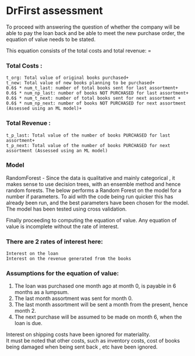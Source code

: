 # DrFirst assessment

To proceed with answering the question of whether the company will be able to pay the loan back and be able to meet the new purchase order, the equation of value needs to be stated.

This equation consists of the total costs and total revenue: =
### Total Costs :
    t_org: Total value of original books purchased+
    t_new: Total value of new books planning to be purchased+
    0.6$ * num_t_last: number of total books sent for last assortment+
    0.6$ * num_np_last: number of books NOT PURCHASED for last assortment+
    0.6$ * num_t_next: number of total books sent for next assortment +
    0.6$ * num_np_next: number of books NOT PURCHASED for next assortment (Assessed using an ML model)+
    
### Total Revenue : 
    t_p_last: Total value of the number of books PURCHASED for last assortment+
    t_p_next: Total value of the number of books PURCHASED for next assortment (Assessed using an ML model)
    
### Model

RandomForest - Since the data is qualitative and mainly categorical , it makes sense to use decision trees, with
an ensemble method and hence random forests. The below performs a Random Forest on the model for a number if parameters.
To aid with the code being run quicker this has already been run, and the best parameters have been chosen for the model.
The model has been tested using cross validation.

Finally proceeding to computing the equation of value. Any equation of value is incomplete without the rate of interest.
### There are 2 rates of interest here:
    Interest on the loan
    Interest on the revenue generated from the books
    
### Assumptions for the equation of value: 
1. The loan was purchased one month ago at month 0, is payable in 6 months as a lumpsum.
2. The last month assortment was sent for month 0.
3. The last month assortment will be sent a month from the present, hence month 2.
4. The next purchase will be assumed to be made on month 6, when the loan is due.

Interest on shipping costs have been ignored for materiality.    
It must be noted that other costs, such as inventory costs, cost of books being damaged when being sent back , etc have been ignored.
